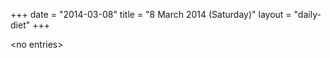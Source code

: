 +++
date = "2014-03-08"
title = "8 March 2014 (Saturday)"
layout = "daily-diet"
+++

<p>&lt;no entries&gt;</p>